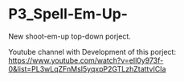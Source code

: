 # P3_Spell-Em-Up-
New shoot-em-up top-down porject.

Youtube channel with Development of this porject:
https://www.youtube.com/watch?v=eIl0y973f-0&list=PL3wLqZFnMsI5yqxpP2GTLzhZtattvICIa
